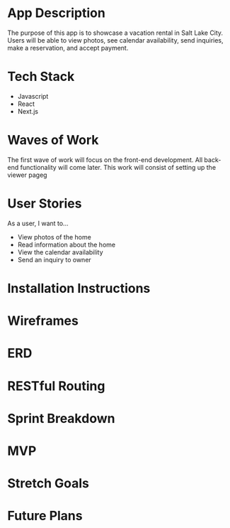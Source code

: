 # App Description
The purpose of this app is to showcase a vacation rental in Salt Lake City. Users will be able to view photos, see calendar availability, send inquiries, make a reservation, and accept payment. 

# Tech Stack
* Javascript
* React
* Next.js

# Waves of Work
The first wave of work will focus on the front-end development. All back-end functionality will come later. This work will consist of setting up the viewer pageg

# User Stories
As a user, I want to...
- View photos of the home
- Read information about the home
- View the calendar availability
- Send an inquiry to owner

# Installation Instructions

# Wireframes

# ERD

# RESTful Routing

# Sprint Breakdown

# MVP

# Stretch Goals

# Future Plans
